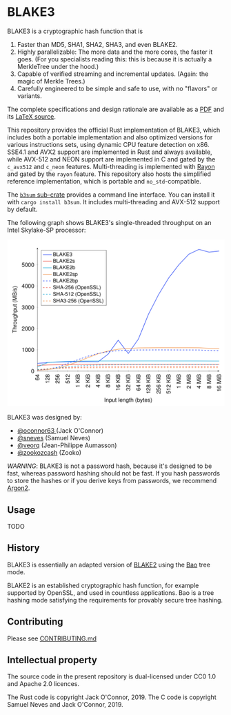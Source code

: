 # BLAKE3

BLAKE3 is a cryptographic hash function that is

1. Faster than MD5, SHA1, SHA2, SHA3, and even BLAKE2.
1. Highly parallelizable: The more data and the more cores, the faster it
goes. (For you specialists reading this: this is because it is actually a
MerkleTree under the hood.)
1. Capable of verified streaming and incremental updates. (Again: the magic of Merkle Trees.)
1. Carefully engineered to be simple and safe to use, with no "flavors" or variants.

The complete specifications and design rationale are available as a
[PDF](https://github.com/BLAKE3-team/BLAKE3-specs/raw/master/blake3.pdf) and its
[LaTeX source](https://github.com/BLAKE3-team/BLAKE3-specs/).

This repository provides the official Rust implementation of BLAKE3,
which includes both a portable implementation and also optimized
versions for various instructions sets, using dynamic CPU feature
detection on x86. SSE4.1 and AVX2 support are implemented in Rust and
always available, while AVX-512 and NEON support are implemented in C
and gated by the `c_avx512` and `c_neon` features. Multi-threading is
implemented with [Rayon](https://github.com/rayon-rs/rayon) and gated by
the `rayon` feature. This repository also hosts the simplified reference
implementation, which is portable and `no_std`-compatible.

The [`b3sum` sub-crate](./b3sum) provides a command line interface. You
can install it with `cargo install b3sum`. It includes multi-threading
and AVX-512 support by default.

The following graph shows BLAKE3's single-threaded throughput on an
Intel Skylake-SP processor:

![benchmarks](media/speed.png)

BLAKE3 was designed by:

* [@oconnor63 ](https://github.com/oconnor63) (Jack O'Connor)
* [@sneves](https://github.com/sneves) (Samuel Neves)
* [@veorq](https://github.com/veorq) (Jean-Philippe Aumasson)
* [@zookozcash](https://github.com/zookozcash) (Zooko)

*WARNING*: BLAKE3 is not a password hash, because it's designed to be
fast, whereas password hashing should not be fast. If you hash passwords
to store the hashes or if you derive keys from passwords, we recommend
[Argon2](https://github.com/P-H-C/phc-winner-argon2).

## Usage

TODO

## History

BLAKE3 is essentially an adapted version of [BLAKE2](https://blake2.net)
using the [Bao](https://github.com/oconnor663/baokeshed) tree mode.

BLAKE2 is an established cryptographic hash function, for example
supported by OpenSSL, and used in countless applications.
Bao is a tree hashing mode satisfying the requirements for provably
secure tree hashing.

## Contributing

Please see [CONTRIBUTING.md](CONTRIBUTING.md)

## Intellectual property

The source code in the present repository is dual-licensed under CC0 1.0
and Apache 2.0 licences.

The Rust code is copyright Jack O'Connor, 2019. 
The C code is copyright Samuel Neves and Jack O'Connor, 2019.

